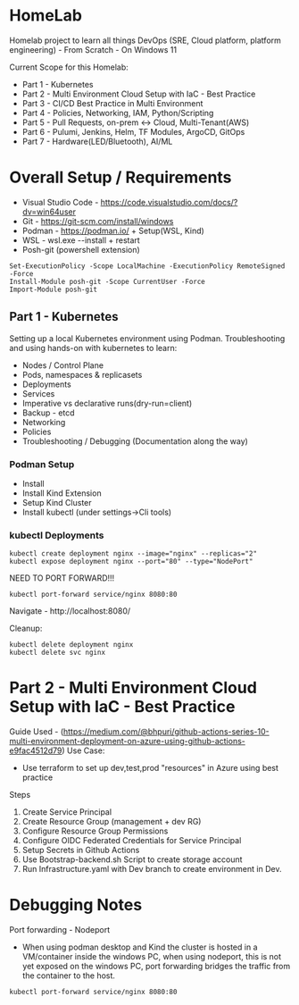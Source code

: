 # HomeLab
Homelab project to learn all things DevOps (SRE, Cloud platform, platform engineering) - From Scratch - On Windows 11

Current Scope for this Homelab:
- Part 1 - Kubernetes
- Part 2 - Multi Environment Cloud Setup with IaC - Best Practice
- Part 3 - CI/CD Best Practice in Multi Environment
- Part 4 - Policies, Networking, IAM, Python/Scripting
- Part 5 - Pull Requests, on-prem <-> Cloud, Multi-Tenant(AWS)
- Part 6 - Pulumi, Jenkins, Helm, TF Modules, ArgoCD, GitOps
- Part 7 - Hardware(LED/Bluetooth), AI/ML

# Overall Setup / Requirements
- Visual Studio Code - https://code.visualstudio.com/docs/?dv=win64user
- Git - https://git-scm.com/install/windows
- Podman - https://podman.io/ + Setup(WSL, Kind)
- WSL - wsl.exe --install + restart
- Posh-git (powershell extension)
```
Set-ExecutionPolicy -Scope LocalMachine -ExecutionPolicy RemoteSigned -Force
Install-Module posh-git -Scope CurrentUser -Force
Import-Module posh-git
```

## Part 1 - Kubernetes
Setting up a local Kubernetes environment using Podman. Troubleshooting and using hands-on with kubernetes to learn:
- Nodes / Control Plane
- Pods, namespaces & replicasets
- Deployments
- Services
- Imperative vs declarative runs(dry-run=client)
- Backup - etcd
- Networking
- Policies
- Troubleshooting / Debugging (Documentation along the way)

### Podman Setup
- Install
- Install Kind Extension
- Setup Kind Cluster
- Install kubectl (under settings->Cli tools)

### kubectl Deployments
```
kubectl create deployment nginx --image="nginx" --replicas="2"
kubectl expose deployment nginx --port="80" --type="NodePort"
```
NEED TO PORT FORWARD!!!
```
kubectl port-forward service/nginx 8080:80
```
Navigate - http://localhost:8080/


Cleanup:
```
kubectl delete deployment nginx
kubectl delete svc nginx
```

# Part 2 - Multi Environment Cloud Setup with IaC - Best Practice
Guide Used - (https://medium.com/@bhpuri/github-actions-series-10-multi-environment-deployment-on-azure-using-github-actions-e9fac4512d79)
Use Case:
- Use terraform to set up dev,test,prod "resources" in Azure using best practice

Steps
1. Create Service Principal
2. Create Resource Group (management + dev RG)
3. Configure Resource Group Permissions
4. Configure OIDC Federated Credentials for Service Principal
5. Setup Secrets in Github Actions
6. Use Bootstrap-backend.sh Script to create storage account
7. Run Infrastructure.yaml with Dev branch to create environment in Dev.

# Debugging Notes
Port forwarding - Nodeport
- When using podman desktop and Kind the cluster is hosted in a VM/container inside the windows PC, when using nodeport, this is not yet exposed on the windows PC, port forwarding bridges the traffic from the container to the host.
```
kubectl port-forward service/nginx 8080:80
```